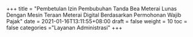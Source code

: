 +++
title = "Pembetulan Izin Pembubuhan Tanda Bea Meterai Lunas  Dengan Mesin Teraan Meterai Digital Berdasarkan Permohonan Wajib Pajak"
date = 2021-01-16T13:11:55+08:00
draft = false
weight = 10
toc = false
categories ="Layanan Administrasi"
+++